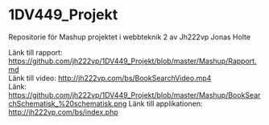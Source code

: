 # 1DV449_Projekt
Repositorie för Mashup projektet i webbteknik 2 av Jh222vp Jonas Holte

Länk till rapport: https://github.com/jh222vp/1DV449_Projekt/blob/master/Mashup/Rapport.md <br>
Länk till video: http://jh222vp.com/bs/BookSearchVideo.mp4 <br>
Länk: https://github.com/jh222vp/1DV449_Projekt/blob/master/Mashup/BookSearchSchematisk_%20schematisk.png
Länk till applikationen: http://jh222vp.com/bs/index.php

